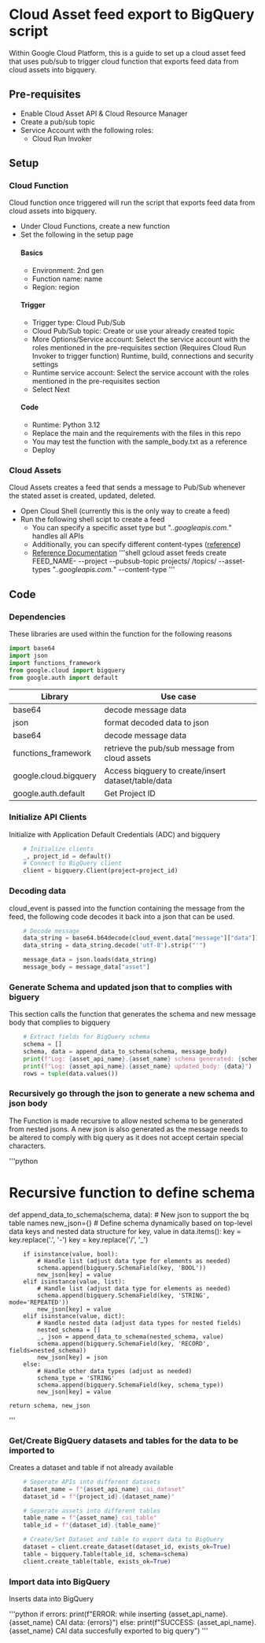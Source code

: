# Cloud Asset feed export to BigQuery script 

Within Google Cloud Platform, this is a guide to set up a cloud asset feed that uses pub/sub to trigger cloud function that exports feed data from cloud assets into bigquery.

## Pre-requisites
 - Enable Cloud Asset API & Cloud Resource Manager
 - Create a pub/sub topic
 - Service Account with the following roles:
    - Cloud Run Invoker

## Setup

### Cloud Function
Cloud function once triggered will run the script that exports feed data from cloud assets into bigquery.

 - Under Cloud Functions, create a new function
 - Set the following in the setup page
    #### Basics
    - Environment: 2nd gen
    - Function name: name
    - Region: region
    #### Trigger
    - Trigger type: Cloud Pub/Sub
    - Cloud Pub/Sub topic: Create or use your already created topic
    - More Options/Service account: Select the service account with the roles mentioned in the pre-requisites section (Requires Cloud Run Invoker to trigger function)
    Runtime, build, connections and security settings
    - Runtime service account: Select the service account with the roles mentioned in the pre-requisites section
    - Select Next
    #### Code
    - Runtime: Python 3.12
    - Replace the main and the requirements with the files in this repo
    - You may test the function with the sample_body.txt as a reference
    - Deploy

### Cloud Assets
Cloud Assets creates a feed that sends a message to Pub/Sub whenever the stated asset is created, updated, deleted.

 - Open Cloud Shell (currently this is the only way to create a feed)
 - Run the following shell scipt to create a feed
    - You can specify a specific asset type but ".*.googleapis.com.*" handles all APIs
    - Additionally, you can specify different content-types ([reference](https://cloud.google.com/asset-inventory/docs/overview#content_types))
    - [Reference Documentation](https://cloud.google.com/asset-inventory/docs/monitoring-asset-changes)
 '''shell
 gcloud asset feeds create FEED_NAME-<content-type> --project <project-id>  --pubsub-topic projects/<project-id> /topics/<topic-name> --asset-types ".*.googleapis.com.*" --content-type  <content-type>
 '''

## Code

### Dependencies
These libraries are used within the function for the following reasons

```python
import base64
import json
import functions_framework
from google.cloud import bigquery
from google.auth import default
```
| Library                   | Use case                                                 |
|---------------------------|----------------------------------------------------------|
| base64                    | decode message data                                      |
| json                      | format decoded data to json                              |
| base64                    | decode message data                                      |
| functions_framework       | retrieve the pub/sub message from cloud assets           |
| google.cloud.bigquery     | Access biqguery to create/insert dataset/table/data      |
| google.auth.default       | Get Project ID                                           |

### Initialize API Clients
Initialize with Application Default Credentials (ADC) and bigquery

```python
    # Initialize clients
    _, project_id = default()
    # Connect to BigQuery client
    client = bigquery.Client(project=project_id)
```

### Decoding data
cloud_event is passed into the function containing the message from the feed,
the following code decodes it back into a json that can be used.

```python
    # Decode message
    data_string = base64.b64decode(cloud_event.data["message"]["data"])
    data_string = data_string.decode('utf-8').strip("'")

    message_data = json.loads(data_string)
    message_body = message_data["asset"]
```

### Generate Schema and updated json that to complies with biguery
This section calls the function that generates the schema and new message body that complies to bigquery

```python
    # Extract fields for BigQuery schema
    schema = []
    schema, data = append_data_to_schema(schema, message_body)
    print(f"Log: {asset_api_name}.{asset_name} schema generated: {schema}")
    print(f"Log: {asset_api_name}.{asset_name} updated_body: {data}")
    rows = tuple(data.values())
```

### Recursively go through the json to generate a new schema and json body
The Function is made recursive to allow nested schema to be generated from nested jsons.
A new json is also generated as the message needs to be altered to comply with big query as it does not accept certain special characters.

'''python
# Recursive function to define schema
def append_data_to_schema(schema, data):
    # New json to support the bq table names
    new_json={}
    # Define schema dynamically based on top-level data keys and nested data structure
    for key, value in data.items():
        key = key.replace('.', '-')
        key = key.replace('/', '_')

        if isinstance(value, bool):
            # Handle list (adjust data type for elements as needed)
            schema.append(bigquery.SchemaField(key, 'BOOL'))
            new_json[key] = value
        elif isinstance(value, list):
            # Handle list (adjust data type for elements as needed)
            schema.append(bigquery.SchemaField(key, 'STRING', mode='REPEATED'))
            new_json[key] = value
        elif isinstance(value, dict):
            # Handle nested data (adjust data types for nested fields)
            nested_schema = []
            _, json = append_data_to_schema(nested_schema, value)
            schema.append(bigquery.SchemaField(key, 'RECORD', fields=nested_schema))
            new_json[key] = json
        else:
            # Handle other data types (adjust as needed)
            schema_type = 'STRING'
            schema.append(bigquery.SchemaField(key, schema_type))
            new_json[key] = value

    return schema, new_json
'''

### Get/Create BigQuery datasets and tables for the data to be imported to
Creates a dataset and table if not already available

```python
    # Seperate APIs into different datasets
    dataset_name = f"{asset_api_name}_cai_dataset"
    dataset_id = f"{project_id}.{dataset_name}"

    # Seperate assets into different tables
    table_name = f"{asset_name}_cai_table"
    table_id = f"{dataset_id}.{table_name}"

    # Create/Set Dataset and table to export data to BigQuery
    dataset = client.create_dataset(dataset_id, exists_ok=True)
    table = bigquery.Table(table_id, schema=schema)
    client.create_table(table, exists_ok=True)
```
### Import data into BigQuery
Inserts data into BigQuery

'''python
    if errors:
        print(f"ERROR: while inserting {asset_api_name}.{asset_name} CAI data: {errors}")
    else:
        print(f"SUCCESS: {asset_api_name}.{asset_name} CAI data succesfully exported to big query")
'''
